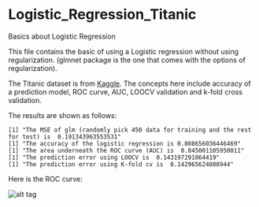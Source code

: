 # Logistic_Regression_Titanic
Basics about Logistic Regression

This file contains the basic of using a Logistic regression without using regularization. (glmnet package is the one that comes with
the options of regularization).

The Titanic dataset is from [Kaggle](https://www.kaggle.com/c/titanic/data).
The concepts here include accuracy of a prediction model, ROC curve, AUC, LOOCV validation and k-fold cross validation.

The results are shown as follows:
```
[1] "The MSE of glm (randomly pick 450 data for training and the rest for test) is  0.191343963553531"
[1] "The accuracy of the logistic regression is 0.808656036446469"
[1] "The area underneath the ROC curve (AUC) is  0.845001105950011"
[1] "The prediction error using LOOCV is  0.143197291864419"
[1] "The prediction error using K-fold cv is  0.142965624808944"
```

Here is the ROC curve:

![alt tag](https://github.com/GeneralBunny/Titanic/blob/master/ROC.jpeg)
